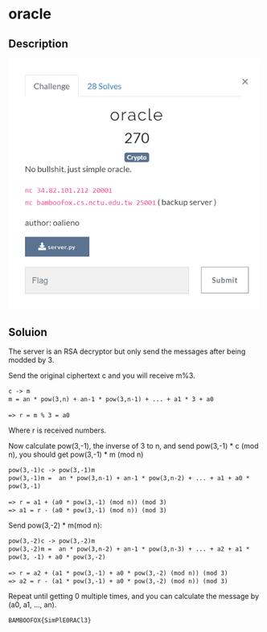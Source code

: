 # oracle

## Description

<img src="chall.png" width="500">

## Soluion

The server is an RSA decryptor but only send the messages after being modded by 3.

Send the original ciphertext c and you will receive m%3.

```
c -> m  
m = an * pow(3,n) + an-1 * pow(3,n-1) + ... + a1 * 3 + a0

=> r = m % 3 = a0
```
Where r is received numbers.

Now calculate pow(3,-1), the inverse of 3 to n, and send pow(3,-1) * c (mod n), you should get pow(3,-1) * m (mod n)
```
pow(3,-1)c -> pow(3,-1)m
pow(3,-1)m =  an * pow(3,n-1) + an-1 * pow(3,n-2) + ... + a1 + a0 * pow(3,-1)

=> r = a1 + (a0 * pow(3,-1) (mod n)) (mod 3)
=> a1 = r - (a0 * pow(3,-1) (mod n)) (mod 3)
```
Send pow(3,-2) * m(mod n):
```
pow(3,-2)c -> pow(3,-2)m
pow(3,-2)m =  an * pow(3,n-2) + an-1 * pow(3,n-3) + ... + a2 + a1 * pow(3, -1) + a0 * pow(3,-2)

=> r = a2 + (a1 * pow(3,-1) + a0 * pow(3,-2) (mod n)) (mod 3)
=> a2 = r - (a1 * pow(3,-1) + a0 * pow(3,-2) (mod n)) (mod 3)
```
Repeat until getting 0 multiple times, and you can calculate the message by (a0, a1, ..., an).

```
BAMBOOFOX{SimPlE0RACl3}
```
